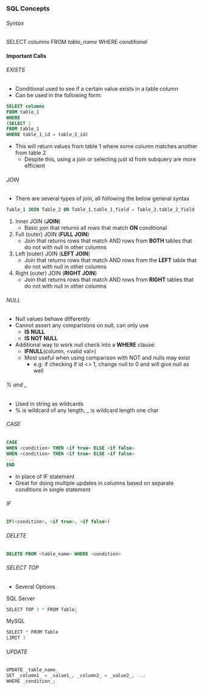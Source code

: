 ### SQL Concepts

###### Syntax
SELECT *columns*
FROM *table_name*
WHERE *conditional*

#### Important Calls

###### EXISTS
- Conditional used to see if a certain value exists in a table column
- Can be used in the following form:
``` sql
SELECT columns
FROM table_1
WHERE 
(SELECT 1
FROM table_1
WHERE table_1_id = table_2_id)
```
- This will return values from table 1 where some column matches another from table 2
	- Despite this, using a join or selecting just id from subquery are more efficient

###### JOIN
- There are several types of join, all following the below general syntax
```sql
Table_1 JOIN Table_2 ON Table_1.table_1_field = Table_2.table_2_field
```
1. Inner JOIN (**JOIN**)
	- Basic join that returns all rows that match **ON** conditional
2. Full (outer) JOIN (**FULL JOIN**)
	- Join that returns rows that match AND rows from **BOTH** tables that do not with null in other columns
3. Left (outer) JOIN (**LEFT JOIN**)
	- Join that returns rows that match AND rows from the **LEFT** table that do not with null in other columns
4. Right (outer) JOIN (**RIGHT JOIN**)
	- Join that returns rows that match AND rows from **RIGHT** tables that do not with null in other columns

###### NULL
- Null values behave differently
- Cannot assert any comparisons on null, can only use 
	- **IS NULL**
	- **IS NOT NULL**
- Additional way to work null check into a **WHERE** clause:
	- **IFNULL**(column, \<valid val\>) 
	- Most useful when using comparison with NOT and nulls may exist
		- e.g. if checking if id <> 1, change null to 0 and will give null as well

###### % and _
- Used in string as wildcards
- % is wildcard of any length, _ is wildcard length one char

###### CASE
```sql
CASE 
WHEN <condition> THEN <if true> ELSE <if false>
WHEN <condition> THEN <if true> ELSE <if false>
...
END
```
- In place of IF statement
- Great for doing multiple updates in columns based on separate conditions in single statement

###### IF
```sql
IF(<condition>, <if true>, <if false>)
```

###### DELETE

```sql
DELETE FROM <table_name> WHERE <condition>
```

###### SELECT TOP
- Several Options

SQL Server
```sql
SELECT TOP 3 * FROM Table;
```
MySQL
```sql
SELECT * FROM Table  
LIMIT 3
```

###### UPDATE

```sql
UPDATE _table_name_  
SET _column1_ = _value1_, _column2_ = _value2_, ...  
WHERE _condition_;
```